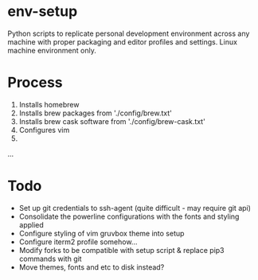 # env-setup

Python scripts to replicate personal development environment across any machine with proper packaging and editor profiles and settings. Linux machine environment only.

# Process
1. Installs homebrew
2. Installs brew packages from './config/brew.txt'
3. Installs brew cask software from './config/brew-cask.txt'
4. Configures vim
5.
...

# Todo
- Set up git credentials to ssh-agent (quite difficult - may require git api)
- Consolidate the powerline configurations with the fonts and styling applied
- Configure styling of vim gruvbox theme into setup
- Configure iterm2 profile somehow...
- Modify forks to be compatible with setup script & replace pip3 commands with git 
- Move themes, fonts and etc to disk instead?
